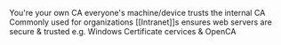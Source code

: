 You're your own CA
everyone's machine/device trusts the internal CA
Commonly used for organizations [[Intranet]]s
ensures web servers are secure & trusted
e.g. Windows Certificate cervices & OpenCA